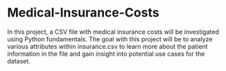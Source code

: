 # Medical-Insurance-Costs
In this project, a CSV file with medical insurance costs will be investigated using Python fundamentals. The goal with this project will be to analyze various attributes within insurance.csv to learn more about the patient information in the file and gain insight into potential use cases for the dataset.
